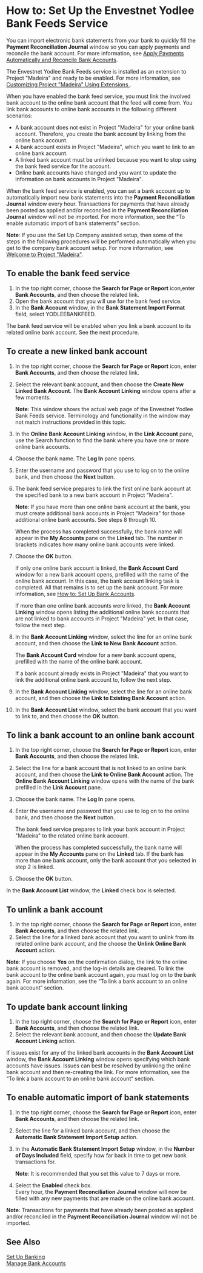 <properties
                pageTitle="How to: Set Up the Envestnet Yodlee Bank Feeds Service| Project “Madeira”"
                description="How to: Set Up the Envestnet Yodlee Bank Feeds Service"
                services="project-madeira"
                documentationCenter=""
                authors="SorenGP"
/>
<tags
    ms.service="project-madeira"
    ms.topic="article"
    ms.devlang="na"
    ms.tgt_pltfrm="na"
    ms.workload="Madeira"
    ms.date="05/12/2016"
    ms.author="SorenGP" />

# How to: Set Up the Envestnet Yodlee Bank Feeds Service
You can import electronic bank statements from your bank to quickly fill the **Payment Reconciliation Journal** window so you can apply payments and reconcile the bank account. For more information, see [Apply Payments Automatically and Reconcile Bank Accounts](receivables-apply-payments-auto-reconcile-bank-accounts.md).

The Envestnet Yodlee Bank Feeds service is installed as an extension to Project "Madeira" and ready to be enabled. For more information, see [Customizing Project "Madeira" Using Extensions ](ui-extensions.md).

When you have enabled the bank feed service, you must link the involved bank account to the online bank account that the feed will come from. You link bank accounts to online bank accounts in the following different scenarios:

- A bank account does not exist in Project "Madeira" for your online bank account. Therefore, you create the bank account by linking from the online bank account.
- A bank account exists in Project "Madeira", which you want to link to an online bank account.
- A linked bank account must be unlinked because you want to stop using the bank feed service for the account.
- Online bank accounts have changed and you want to update the information on bank accounts in Project "Madeira".

When the bank feed service is enabled, you can set a bank account up to automatically import new bank statements into the **Payment Reconciliation Journal** window every hour. Transactions for payments that have already been posted as applied and/or reconciled in the **Payment Reconciliation Journal** window will not be imported. For more information, see the “To enable automatic import of bank statements” section.


**Note**: If you use the Set Up Company assisted setup, then some of the steps in the following procedures will be performed automatically when you get to the company bank account setup. For more information, see [Welcome to Project "Madeira"](madeira-get-started.md).

## To enable the bank feed service
1. In the top right corner, choose the **Search for Page or Report** icon,enter **Bank Accounts**, and then choose the related link.
2. Open the bank account that you will use for the bank feed service.
3. In the **Bank Account** window, in the **Bank Statement Import Format** field, select YODLEEBANKFEED.  

The bank feed service will be enabled when you link a bank account to its related online bank account. See the next procedure.  
  
## To create a new linked bank account
1. In the top right corner, choose the **Search for Page or Report** icon, enter **Bank Accounts**, and then choose the related link.
2. Select the relevant bank account, and then choose the **Create New Linked Bank Account**. The **Bank Account Linking** window opens after a few moments.

    **Note**: This window shows the actual web page of the Envestnet Yodlee Bank Feeds service. Terminology and functionality in the window may not match instructions provided in this topic.  
3. In the **Online Bank Account Linking** window, in the **Link Account** pane, use the Search function to find the bank where you have one or more online bank accounts.
4. Choose the bank name. The **Log In** pane opens.
5. Enter the username and password that you use to log on to the online bank, and then choose the **Next** button.  
6. The bank feed service prepares to link the first online bank account at the specified bank to a new bank account in Project "Madeira".

    **Note**: If you have more than one online bank account at the bank, you must create additional bank accounts in Project "Madeira" for those additional online bank accounts. See steps 8 through 10.

    When the process has completed successfully, the bank name will appear in the **My Accounts** pane on the **Linked** tab. The number in brackets indicates how many online bank accounts were linked.
7. Choose the **OK** button.

    If only one online bank account is linked, the **Bank Account Card** window for a new bank account opens, prefilled with the name of the online bank account. In this case, the bank account linking task is completed. All that remains is to set up the bank account. For more information, see [How to: Set Up Bank Accounts](bank-how-setup-bank-accounts.md).

    If more than one online bank accounts were linked, the **Bank Account Linking** window opens listing the additional online bank accounts that are not linked to bank accounts in Project "Madeira" yet. In that case, follow the next step.  
8. In the **Bank Account Linking** window, select the line for an online bank account, and then choose the **Link to New Bank Account** action.

    The **Bank Account Card** window for a new bank account opens, prefilled with the name of the online bank account.

    If a bank account already exists in Project "Madeira" that you want to link the additional online bank account to, follow the next step.  
9. In the **Bank Account Linking** window, select the line for an online bank account, and then choose the **Link to Existing Bank Account** action.
10. In the **Bank Account List** window, select the bank account that you want to link to, and then choose the **OK** button.

## To link a bank account to an online bank account
1. In the top right corner, choose the **Search for Page or Report** icon, enter **Bank Accounts**, and then choose the related link.
2. Select the line for a bank account that is not linked to an online bank account, and then choose the **Link to Online Bank Account** action. The **Online Bank Account Linking** window opens with the name of the bank prefilled in the **Link Account** pane.
3. Choose the bank name. The **Log In** pane opens.
4. Enter the username and password that you use to log on to the online bank, and then choose the **Next** button.

    The bank feed service prepares to link your bank account in Project "Madeira" to the related online bank account.

    When the process has completed successfully, the bank name will appear in the **My Accounts** pane on the **Linked** tab. If the bank has more than one bank account, only the bank account that you selected in step 2 is linked.
5. Choose the **OK** button.

In the **Bank Account List** window, the **Linked** check box is selected.

## To unlink a bank account
1. In the top right corner, choose the **Search for Page or Report** icon, enter **Bank Accounts**, and then choose the related link.  
2. Select the line for a linked bank account that you want to unlink from its related online bank account, and the choose the **Unlink Online Bank Account** action.

**Note**: If you choose **Yes** on the confirmation dialog, the link to the online bank account is removed, and the log-in details are cleared. To link the bank account to the online bank account again, you must log on to the bank again. For more information, see the “To link a bank account to an online bank account“ section.

## To update bank account linking
1. In the top right corner, choose the **Search for Page or Report** icon, enter **Bank Accounts**, and then choose the related link.
2. Select the relevant bank account, and then choose the **Update Bank Account Linking** action.

If issues exist for any of the linked bank accounts in the **Bank Account List** window, the **Bank Account Linking** window opens specifying which bank accounts have issues. Issues can best be resolved by unlinking the online bank account and then re-creating the link. For more information, see the “To link a bank account to an online bank account“ section.

## To enable automatic import of bank statements
1. In the top right corner, choose the **Search for Page or Report** icon, enter **Bank Accounts**, and then choose the related link.
2. Select the line for a linked bank account, and then choose the **Automatic Bank Statement Import Setup** action.
3. In the **Automatic Bank Statement Import Setup** window, in the **Number of Days Included** field, specify how far back in time to get new bank transactions for.

    **Note**: It is recommended that you set this value to 7 days or more.
4. Select the **Enabled** check box.  
Every hour, the **Payment Reconciliation Journal** window will now be filled with any new payments that are made on the online bank account.

**Note**: Transactions for payments that have already been posted as applied and/or reconciled in the **Payment Reconciliation Journal** window will not be imported.

## See Also  
[Set Up Banking](bank-setup-banking.md)  
[Manage Bank Accounts](bank-manage-bank-accounts.md)
